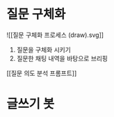 

# 질문 구체화
![[질문 구체화 프로세스 (draw).svg]]

1. 질문을 구체화 시키기
2. 질문한 채팅 내역을 바탕으로 브리핑

[[질문 의도 분석 프롬프트]]


# 글쓰기 봇

